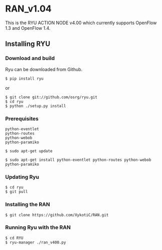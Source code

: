 # RAN_v1.04
This is the RYU ACTION NODE v4.00 which currently supports OpenFlow 1.3 and
OpenFlow 1.4.

## Installing RYU

### Download and build

Ryu can be downloaded from Github.

    $ pip install ryu

or

    $ git clone git://github.com/osrg/ryu.git
    $ cd ryu
    $ python ./setup.py install

### Prerequisites

    python-eventlet
    python-routes
    python-webob
    python-paramiko

`$ sudo apt-get update`

`$ sudo apt-get install python-eventlet python-routes python-webob python-paramiko`

### Updating Ryu

    $ cd ryu
    $ git pull

### Installing the RAN

    $ git clone https://github.com/XykotiC/RAN.git
   
### Running Ryu with the RAN

    $ cd RYU
    $ ryu-manager ./ran_v400.py
